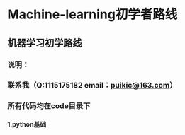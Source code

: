 # Machine-learning初学者路线
## 机器学习初学路线  
### 说明：
###   联系我（Q:1115175182  email：puikic@163.com）
###   所有代码均在code目录下
#### 1.python基础
